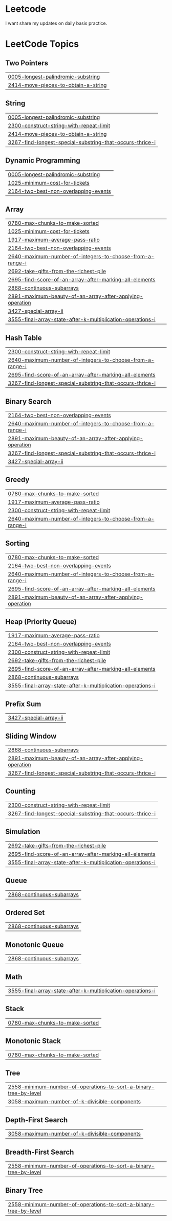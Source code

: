 # Leetcode
I want share my updates on daily basis practice.

<!---LeetCode Topics Start-->
# LeetCode Topics
## Two Pointers
|  |
| ------- |
| [0005-longest-palindromic-substring](https://github.com/Sangram03/Leetcode/tree/master/0005-longest-palindromic-substring) |
| [2414-move-pieces-to-obtain-a-string](https://github.com/Sangram03/Leetcode/tree/master/2414-move-pieces-to-obtain-a-string) |
## String
|  |
| ------- |
| [0005-longest-palindromic-substring](https://github.com/Sangram03/Leetcode/tree/master/0005-longest-palindromic-substring) |
| [2300-construct-string-with-repeat-limit](https://github.com/Sangram03/Leetcode/tree/master/2300-construct-string-with-repeat-limit) |
| [2414-move-pieces-to-obtain-a-string](https://github.com/Sangram03/Leetcode/tree/master/2414-move-pieces-to-obtain-a-string) |
| [3267-find-longest-special-substring-that-occurs-thrice-i](https://github.com/Sangram03/Leetcode/tree/master/3267-find-longest-special-substring-that-occurs-thrice-i) |
## Dynamic Programming
|  |
| ------- |
| [0005-longest-palindromic-substring](https://github.com/Sangram03/Leetcode/tree/master/0005-longest-palindromic-substring) |
| [1025-minimum-cost-for-tickets](https://github.com/Sangram03/Leetcode/tree/master/1025-minimum-cost-for-tickets) |
| [2164-two-best-non-overlapping-events](https://github.com/Sangram03/Leetcode/tree/master/2164-two-best-non-overlapping-events) |
## Array
|  |
| ------- |
| [0780-max-chunks-to-make-sorted](https://github.com/Sangram03/Leetcode/tree/master/0780-max-chunks-to-make-sorted) |
| [1025-minimum-cost-for-tickets](https://github.com/Sangram03/Leetcode/tree/master/1025-minimum-cost-for-tickets) |
| [1917-maximum-average-pass-ratio](https://github.com/Sangram03/Leetcode/tree/master/1917-maximum-average-pass-ratio) |
| [2164-two-best-non-overlapping-events](https://github.com/Sangram03/Leetcode/tree/master/2164-two-best-non-overlapping-events) |
| [2640-maximum-number-of-integers-to-choose-from-a-range-i](https://github.com/Sangram03/Leetcode/tree/master/2640-maximum-number-of-integers-to-choose-from-a-range-i) |
| [2692-take-gifts-from-the-richest-pile](https://github.com/Sangram03/Leetcode/tree/master/2692-take-gifts-from-the-richest-pile) |
| [2695-find-score-of-an-array-after-marking-all-elements](https://github.com/Sangram03/Leetcode/tree/master/2695-find-score-of-an-array-after-marking-all-elements) |
| [2868-continuous-subarrays](https://github.com/Sangram03/Leetcode/tree/master/2868-continuous-subarrays) |
| [2891-maximum-beauty-of-an-array-after-applying-operation](https://github.com/Sangram03/Leetcode/tree/master/2891-maximum-beauty-of-an-array-after-applying-operation) |
| [3427-special-array-ii](https://github.com/Sangram03/Leetcode/tree/master/3427-special-array-ii) |
| [3555-final-array-state-after-k-multiplication-operations-i](https://github.com/Sangram03/Leetcode/tree/master/3555-final-array-state-after-k-multiplication-operations-i) |
## Hash Table
|  |
| ------- |
| [2300-construct-string-with-repeat-limit](https://github.com/Sangram03/Leetcode/tree/master/2300-construct-string-with-repeat-limit) |
| [2640-maximum-number-of-integers-to-choose-from-a-range-i](https://github.com/Sangram03/Leetcode/tree/master/2640-maximum-number-of-integers-to-choose-from-a-range-i) |
| [2695-find-score-of-an-array-after-marking-all-elements](https://github.com/Sangram03/Leetcode/tree/master/2695-find-score-of-an-array-after-marking-all-elements) |
| [3267-find-longest-special-substring-that-occurs-thrice-i](https://github.com/Sangram03/Leetcode/tree/master/3267-find-longest-special-substring-that-occurs-thrice-i) |
## Binary Search
|  |
| ------- |
| [2164-two-best-non-overlapping-events](https://github.com/Sangram03/Leetcode/tree/master/2164-two-best-non-overlapping-events) |
| [2640-maximum-number-of-integers-to-choose-from-a-range-i](https://github.com/Sangram03/Leetcode/tree/master/2640-maximum-number-of-integers-to-choose-from-a-range-i) |
| [2891-maximum-beauty-of-an-array-after-applying-operation](https://github.com/Sangram03/Leetcode/tree/master/2891-maximum-beauty-of-an-array-after-applying-operation) |
| [3267-find-longest-special-substring-that-occurs-thrice-i](https://github.com/Sangram03/Leetcode/tree/master/3267-find-longest-special-substring-that-occurs-thrice-i) |
| [3427-special-array-ii](https://github.com/Sangram03/Leetcode/tree/master/3427-special-array-ii) |
## Greedy
|  |
| ------- |
| [0780-max-chunks-to-make-sorted](https://github.com/Sangram03/Leetcode/tree/master/0780-max-chunks-to-make-sorted) |
| [1917-maximum-average-pass-ratio](https://github.com/Sangram03/Leetcode/tree/master/1917-maximum-average-pass-ratio) |
| [2300-construct-string-with-repeat-limit](https://github.com/Sangram03/Leetcode/tree/master/2300-construct-string-with-repeat-limit) |
| [2640-maximum-number-of-integers-to-choose-from-a-range-i](https://github.com/Sangram03/Leetcode/tree/master/2640-maximum-number-of-integers-to-choose-from-a-range-i) |
## Sorting
|  |
| ------- |
| [0780-max-chunks-to-make-sorted](https://github.com/Sangram03/Leetcode/tree/master/0780-max-chunks-to-make-sorted) |
| [2164-two-best-non-overlapping-events](https://github.com/Sangram03/Leetcode/tree/master/2164-two-best-non-overlapping-events) |
| [2640-maximum-number-of-integers-to-choose-from-a-range-i](https://github.com/Sangram03/Leetcode/tree/master/2640-maximum-number-of-integers-to-choose-from-a-range-i) |
| [2695-find-score-of-an-array-after-marking-all-elements](https://github.com/Sangram03/Leetcode/tree/master/2695-find-score-of-an-array-after-marking-all-elements) |
| [2891-maximum-beauty-of-an-array-after-applying-operation](https://github.com/Sangram03/Leetcode/tree/master/2891-maximum-beauty-of-an-array-after-applying-operation) |
## Heap (Priority Queue)
|  |
| ------- |
| [1917-maximum-average-pass-ratio](https://github.com/Sangram03/Leetcode/tree/master/1917-maximum-average-pass-ratio) |
| [2164-two-best-non-overlapping-events](https://github.com/Sangram03/Leetcode/tree/master/2164-two-best-non-overlapping-events) |
| [2300-construct-string-with-repeat-limit](https://github.com/Sangram03/Leetcode/tree/master/2300-construct-string-with-repeat-limit) |
| [2692-take-gifts-from-the-richest-pile](https://github.com/Sangram03/Leetcode/tree/master/2692-take-gifts-from-the-richest-pile) |
| [2695-find-score-of-an-array-after-marking-all-elements](https://github.com/Sangram03/Leetcode/tree/master/2695-find-score-of-an-array-after-marking-all-elements) |
| [2868-continuous-subarrays](https://github.com/Sangram03/Leetcode/tree/master/2868-continuous-subarrays) |
| [3555-final-array-state-after-k-multiplication-operations-i](https://github.com/Sangram03/Leetcode/tree/master/3555-final-array-state-after-k-multiplication-operations-i) |
## Prefix Sum
|  |
| ------- |
| [3427-special-array-ii](https://github.com/Sangram03/Leetcode/tree/master/3427-special-array-ii) |
## Sliding Window
|  |
| ------- |
| [2868-continuous-subarrays](https://github.com/Sangram03/Leetcode/tree/master/2868-continuous-subarrays) |
| [2891-maximum-beauty-of-an-array-after-applying-operation](https://github.com/Sangram03/Leetcode/tree/master/2891-maximum-beauty-of-an-array-after-applying-operation) |
| [3267-find-longest-special-substring-that-occurs-thrice-i](https://github.com/Sangram03/Leetcode/tree/master/3267-find-longest-special-substring-that-occurs-thrice-i) |
## Counting
|  |
| ------- |
| [2300-construct-string-with-repeat-limit](https://github.com/Sangram03/Leetcode/tree/master/2300-construct-string-with-repeat-limit) |
| [3267-find-longest-special-substring-that-occurs-thrice-i](https://github.com/Sangram03/Leetcode/tree/master/3267-find-longest-special-substring-that-occurs-thrice-i) |
## Simulation
|  |
| ------- |
| [2692-take-gifts-from-the-richest-pile](https://github.com/Sangram03/Leetcode/tree/master/2692-take-gifts-from-the-richest-pile) |
| [2695-find-score-of-an-array-after-marking-all-elements](https://github.com/Sangram03/Leetcode/tree/master/2695-find-score-of-an-array-after-marking-all-elements) |
| [3555-final-array-state-after-k-multiplication-operations-i](https://github.com/Sangram03/Leetcode/tree/master/3555-final-array-state-after-k-multiplication-operations-i) |
## Queue
|  |
| ------- |
| [2868-continuous-subarrays](https://github.com/Sangram03/Leetcode/tree/master/2868-continuous-subarrays) |
## Ordered Set
|  |
| ------- |
| [2868-continuous-subarrays](https://github.com/Sangram03/Leetcode/tree/master/2868-continuous-subarrays) |
## Monotonic Queue
|  |
| ------- |
| [2868-continuous-subarrays](https://github.com/Sangram03/Leetcode/tree/master/2868-continuous-subarrays) |
## Math
|  |
| ------- |
| [3555-final-array-state-after-k-multiplication-operations-i](https://github.com/Sangram03/Leetcode/tree/master/3555-final-array-state-after-k-multiplication-operations-i) |
## Stack
|  |
| ------- |
| [0780-max-chunks-to-make-sorted](https://github.com/Sangram03/Leetcode/tree/master/0780-max-chunks-to-make-sorted) |
## Monotonic Stack
|  |
| ------- |
| [0780-max-chunks-to-make-sorted](https://github.com/Sangram03/Leetcode/tree/master/0780-max-chunks-to-make-sorted) |
## Tree
|  |
| ------- |
| [2558-minimum-number-of-operations-to-sort-a-binary-tree-by-level](https://github.com/Sangram03/Leetcode/tree/master/2558-minimum-number-of-operations-to-sort-a-binary-tree-by-level) |
| [3058-maximum-number-of-k-divisible-components](https://github.com/Sangram03/Leetcode/tree/master/3058-maximum-number-of-k-divisible-components) |
## Depth-First Search
|  |
| ------- |
| [3058-maximum-number-of-k-divisible-components](https://github.com/Sangram03/Leetcode/tree/master/3058-maximum-number-of-k-divisible-components) |
## Breadth-First Search
|  |
| ------- |
| [2558-minimum-number-of-operations-to-sort-a-binary-tree-by-level](https://github.com/Sangram03/Leetcode/tree/master/2558-minimum-number-of-operations-to-sort-a-binary-tree-by-level) |
## Binary Tree
|  |
| ------- |
| [2558-minimum-number-of-operations-to-sort-a-binary-tree-by-level](https://github.com/Sangram03/Leetcode/tree/master/2558-minimum-number-of-operations-to-sort-a-binary-tree-by-level) |
<!---LeetCode Topics End-->
